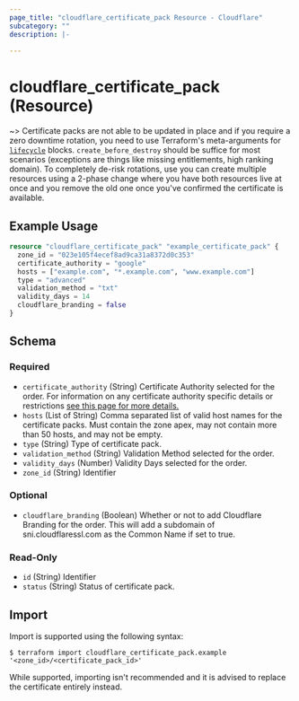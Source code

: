 ```yaml
---
page_title: "cloudflare_certificate_pack Resource - Cloudflare"
subcategory: ""
description: |-
  
---
```


# cloudflare_certificate_pack (Resource)



~> Certificate packs are not able to be updated in place and if
you require a zero downtime rotation, you need to use Terraform's meta-arguments
for [`lifecycle`](https://www.terraform.io/docs/configuration/resources.html#lifecycle-lifecycle-customizations) blocks.
`create_before_destroy` should be suffice for most scenarios (exceptions are
things like missing entitlements, high ranking domain). To completely
de-risk rotations, use you can create multiple resources using a 2-phase change
where you have both resources live at once and you remove the old one once
you've confirmed the certificate is available.

## Example Usage

```terraform
resource "cloudflare_certificate_pack" "example_certificate_pack" {
  zone_id = "023e105f4ecef8ad9ca31a8372d0c353"
  certificate_authority = "google"
  hosts = ["example.com", "*.example.com", "www.example.com"]
  type = "advanced"
  validation_method = "txt"
  validity_days = 14
  cloudflare_branding = false
}
```
<!-- schema generated by tfplugindocs -->
## Schema

### Required

- `certificate_authority` (String) Certificate Authority selected for the order.  For information on any certificate authority specific details or restrictions [see this page for more details.](https://developers.cloudflare.com/ssl/reference/certificate-authorities)
- `hosts` (List of String) Comma separated list of valid host names for the certificate packs. Must contain the zone apex, may not contain more than 50 hosts, and may not be empty.
- `type` (String) Type of certificate pack.
- `validation_method` (String) Validation Method selected for the order.
- `validity_days` (Number) Validity Days selected for the order.
- `zone_id` (String) Identifier

### Optional

- `cloudflare_branding` (Boolean) Whether or not to add Cloudflare Branding for the order.  This will add a subdomain of sni.cloudflaressl.com as the Common Name if set to true.

### Read-Only

- `id` (String) Identifier
- `status` (String) Status of certificate pack.

## Import

Import is supported using the following syntax:

```shell
$ terraform import cloudflare_certificate_pack.example '<zone_id>/<certificate_pack_id>'
```

While supported, importing isn't recommended and it is advised to replace the
certificate entirely instead.
